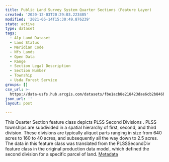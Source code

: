 ```yaml
---
title: Public Land Survey System Quarter Sections (Feature Layer)
created: '2020-12-03T20:29:03.223485'
modified: '2021-05-14T15:30:49.876239'
state: active
type: dataset
tags:
  - Alp Land Dataset
  - Land Status
  - Meridian Code
  - Nfs Lands
  - Open Data
  - Range
  - Section Legal Description
  - Section Number
  - Township
  - Usda Forest Service
groups: []
csv_url: >-
  https://data-usfs.hub.arcgis.com/datasets/fbe1acb8e218423dae6cb2b846ba0c88_0.csv?outSR=%7B%22latestWkid%22%3A4269%2C%22wkid%22%3A4269%7D
json_url: ''
layout: post

---
```

This Quarter Section feature class depicts PLSS Second Divisions . PLSS townships are subdivided in a spatial hierarchy of first, second, and third division. These divisions are typically aliquot parts ranging in size from 640 acres to 160 to 40 acres, and subsequently all the way down to 2.5 acres. The data in this feature class was translated from the PLSSSecondDiv feature class in the original production data model, which defined the second division for a specific parcel of land. <a href='https://data.fs.usda.gov/geodata/edw/edw_resources/meta/S_USA.QuarterSection.xml' target='_blank'>Metadata</a>
